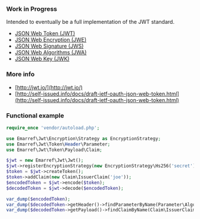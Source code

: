 ### Work in Progress

Intended to eventually be a full implementation of the JWT standard.

- [JSON Web Token (JWT)](https://tools.ietf.org/html/draft-ietf-oauth-json-web-token-30)
- [JSON Web Encryption (JWE)](https://tools.ietf.org/html/draft-ietf-jose-json-web-encryption-36)
- [JSON Web Signature (JWS)](https://tools.ietf.org/html/draft-ietf-jose-json-web-signature-36)
- [JSON Web Algorithms (JWA)](https://tools.ietf.org/html/draft-ietf-jose-json-web-algorithms-36)
- [JSON Web Key (JWK)](https://tools.ietf.org/html/draft-ietf-jose-json-web-key-36)

### More info

- [http://jwt.io/](http://jwt.io/)
- [http://self-issued.info/docs/draft-ietf-oauth-json-web-token.html](http://self-issued.info/docs/draft-ietf-oauth-json-web-token.html)

### Functional example

```php
require_once 'vendor/autoload.php';

use Emarref\Jwt\Encryption\Strategy as EncryptionStrategy;
use Emarref\Jwt\Token\Header\Parameter;
use Emarref\Jwt\Token\Payload\Claim;

$jwt = new Emarref\Jwt\Jwt();
$jwt->registerEncryptionStrategy(new EncryptionStrategy\Hs256('secret'));
$token = $jwt->createToken();
$token->addClaim(new Claim\IssuerClaim('joe'));
$encodedToken = $jwt->encode($token);
$decodedToken = $jwt->decode($encodedToken);

var_dump($encodedToken);
var_dump($decodedToken->getHeader()->findParameterByName(Parameter\AlgorithmParameter::NAME)->getValue());
var_dump($decodedToken->getPayload()->findClaimByName(Claim\IssuerClaim::NAME)->getValue());
```
